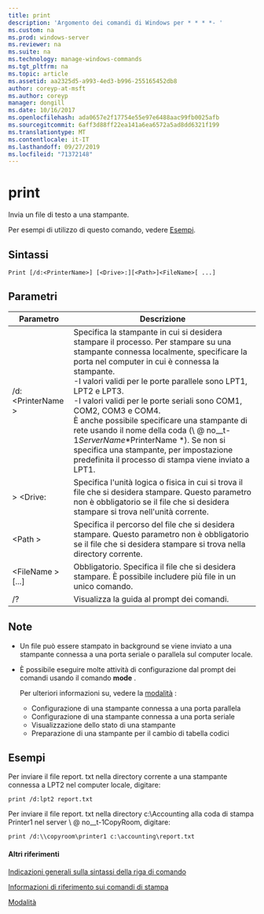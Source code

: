 ```yaml
---
title: print
description: 'Argomento dei comandi di Windows per * * * *- '
ms.custom: na
ms.prod: windows-server
ms.reviewer: na
ms.suite: na
ms.technology: manage-windows-commands
ms.tgt_pltfrm: na
ms.topic: article
ms.assetid: aa2325d5-a993-4ed3-b996-255165452db8
author: coreyp-at-msft
ms.author: coreyp
manager: dongill
ms.date: 10/16/2017
ms.openlocfilehash: ada0657e2f17754e55e97e6488aac99fb0025afb
ms.sourcegitcommit: 6aff3d88ff22ea141a6ea6572a5ad8dd6321f199
ms.translationtype: MT
ms.contentlocale: it-IT
ms.lasthandoff: 09/27/2019
ms.locfileid: "71372148"
---
```

# <a name="print"></a>print



Invia un file di testo a una stampante.

Per esempi di utilizzo di questo comando, vedere [Esempi](#BKMK_examples).

## <a name="syntax"></a>Sintassi

```
Print [/d:<PrinterName>] [<Drive>:][<Path>]<FileName>[ ...]
```

## <a name="parameters"></a>Parametri

|Parametro|Descrizione|
|---------|-----------|
|/d: \<PrinterName >|Specifica la stampante in cui si desidera stampare il processo. Per stampare su una stampante connessa localmente, specificare la porta nel computer in cui è connessa la stampante.</br>-I valori validi per le porte parallele sono LPT1, LPT2 e LPT3.</br>-I valori validi per le porte seriali sono COM1, COM2, COM3 e COM4.</br>È anche possibile specificare una stampante di rete usando il nome della coda (\\ @ no__t-1*ServerName*\*PrinterName *). Se non si specifica una stampante, per impostazione predefinita il processo di stampa viene inviato a LPT1.|
|> \<Drive:|Specifica l'unità logica o fisica in cui si trova il file che si desidera stampare. Questo parametro non è obbligatorio se il file che si desidera stampare si trova nell'unità corrente.|
|\<Path >|Specifica il percorso del file che si desidera stampare. Questo parametro non è obbligatorio se il file che si desidera stampare si trova nella directory corrente.|
|\<FileName > [...]|Obbligatorio. Specifica il file che si desidera stampare. È possibile includere più file in un unico comando.|
|/?|Visualizza la guida al prompt dei comandi.|

## <a name="remarks"></a>Note

-   Un file può essere stampato in background se viene inviato a una stampante connessa a una porta seriale o parallela sul computer locale.
-   È possibile eseguire molte attività di configurazione dal prompt dei comandi usando il comando **mode** .

    Per ulteriori informazioni su, vedere la [modalità](mode.md) :  
    -   Configurazione di una stampante connessa a una porta parallela
    -   Configurazione di una stampante connessa a una porta seriale
    -   Visualizzazione dello stato di una stampante
    -   Preparazione di una stampante per il cambio di tabella codici

## <a name="BKMK_examples"></a>Esempi

Per inviare il file report. txt nella directory corrente a una stampante connessa a LPT2 nel computer locale, digitare:
```
print /d:lpt2 report.txt
```
Per inviare il file report. txt nella directory c:\Accounting alla coda di stampa Printer1 nel server \\ @ no__t-1CopyRoom, digitare:
```
print /d:\\copyroom\printer1 c:\accounting\report.txt 
```

#### <a name="additional-references"></a>Altri riferimenti

[Indicazioni generali sulla sintassi della riga di comando](command-line-syntax-key.md)

[Informazioni di riferimento sui comandi di stampa](print-command-reference.md)

[Modalità](mode.md)